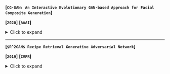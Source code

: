 **[`CG-GAN: An Interactive Evolutionary GAN-based Approach for Facial Composite Generation`]**

**[`2020`]** **[`AAAI`]** 

<details><summary>Click to expand</summary><p>
**The main work:**

Facial Composite is to synthesize two target pictures into one pictures 

**The methods it used:** 

- using **pg-GAN** to create high-resolution human faces
- using Latent Variable Evolution (**LVE**) to guide the search through a process of interactive evolution

**Its contribution:**

**My Comments:**

> It’s a new 

</p>
</details>

---

**[`$R^2GAN$ Recipe Retrieval Generative Adversarial Network`]**

**[`2019`]** **[`CVPR`]**

<details><summary>Click to expand</summary><p>
**The main work:**

Aim at exploring the feasibility of generating image from procedure text for retrieval problem.

It belongs to **NLP**, to solve a problem of 

The simplest way is linear scan

index the document-boolean retrieval model

**The methods it used:** 

This paper studies food-to-recipe and recipe-to-food retrieval

>They specially use a GAN with one generator and dual discriminators

two-level ranking loss



**My Comments:**

> It’s a new 

</p>
</details>






